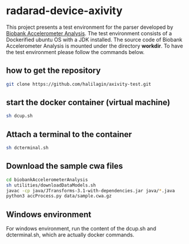 # radarad-device-axivity

This project presents a test environment for the parser developed by [Biobank Accelerometer Analysis](https://github.com/activityMonitoring/biobankAccelerometerAnalysis). The test environment consists of a Dockerified ubuntu OS with a JDK installed. The source code of Biobank Accelerometer Analysis is mounted under the directory **workdir**. To have the test environment please follow the commands below.



## how to get the repository 

```bash
git clone https://github.com/halilagin/axivity-test.git
```


## start the docker container (virtual machine)

```bash
sh dcup.sh
```

## Attach a terminal to the container 
```bash
sh dcterminal.sh
```

## Download the sample cwa files
```bash
cd biobankAccelerometerAnalysis
sh utilities/downloadDataModels.sh
javac -cp java/JTransforms-3.1-with-dependencies.jar java/*.java
python3 accProcess.py data/sample.cwa.gz
```


## Windows environment

For windows environment, run the content of the dcup.sh and dcterminal.sh, which are actually docker commands.
